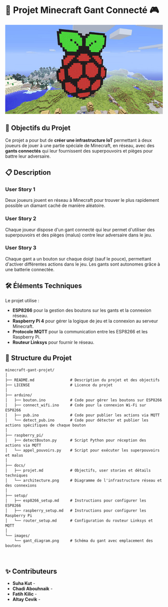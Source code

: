 # 🧤 Projet Minecraft Gant Connecté 🎮

![Bannière du projet](images/minecraft.jpg) 

## 🎯 Objectifs du Projet

Ce projet a pour but de **créer une infrastructure IoT** permettant à deux joueurs de jouer à une partie spéciale de Minecraft, en réseau, avec des **gants connectés** qui leur fournissent des superpouvoirs et pièges pour battre leur adversaire.

## 📋 Description

### User Story 1
Deux joueurs jouent en réseau à Minecraft pour trouver le plus rapidement possible un diamant caché de manière aléatoire.

### User Story 2
Chaque joueur dispose d'un gant connecté qui leur permet d'utiliser des superpouvoirs et des pièges (malus) contre leur adversaire dans le jeu.

### User Story 3
Chaque gant a un bouton sur chaque doigt (sauf le pouce), permettant d'activer différentes actions dans le jeu. Les gants sont autonomes grâce à une batterie connectée.

## 🛠️ Éléments Techniques

Le projet utilise :
- **ESP8266** pour la gestion des boutons sur les gants et la connexion réseau.
- **Raspberry Pi 4** pour gérer la logique de jeu et la connexion au serveur Minecraft.
- **Protocole MQTT** pour la communication entre les ESP8266 et les Raspberry Pi.
- **Routeur Linksys** pour fournir le réseau.

## 📂 Structure du Projet

```plaintext
minecraft-gant-projet/
│
├── README.md                # Description du projet et des objectifs
├── LICENSE                  # Licence du projet
│
├── arduino/
│   ├── bouton.ino           # Code pour gérer les boutons sur ESP8266
│   ├── connect_wifi.ino     # Code pour la connexion Wi-Fi sur ESP8266
│   ├── pub.ino              # Code pour publier les actions via MQTT
│   └── detect_pub.ino       # Code pour détecter et publier les actions spécifiques de chaque bouton
│
├── raspberry_pi/
│   ├── detectBouton.py      # Script Python pour réception des actions via MQTT
│   └── appel_pouvoirs.py    # Script pour exécuter les superpouvoirs et malus
│
├── docs/
│   ├── projet.md            # Objectifs, user stories et détails techniques
│   └── architecture.png     # Diagramme de l'infrastructure réseau et des connexions
│
├── setup/
│   ├── esp8266_setup.md     # Instructions pour configurer les ESP8266
│   ├── raspberry_setup.md   # Instructions pour configurer les Raspberry Pi
│   └── router_setup.md      # Configuration du routeur Linksys et MQTT
│
└── images/
    └── gant_diagram.png     # Schéma du gant avec emplacement des boutons

    
```
## ✨ Contributeurs

- **Suha Kut** - 
- **Chadi Abouhnaik** -  
- **Fatih Kilic** -
- **Altay Cevik** - 
